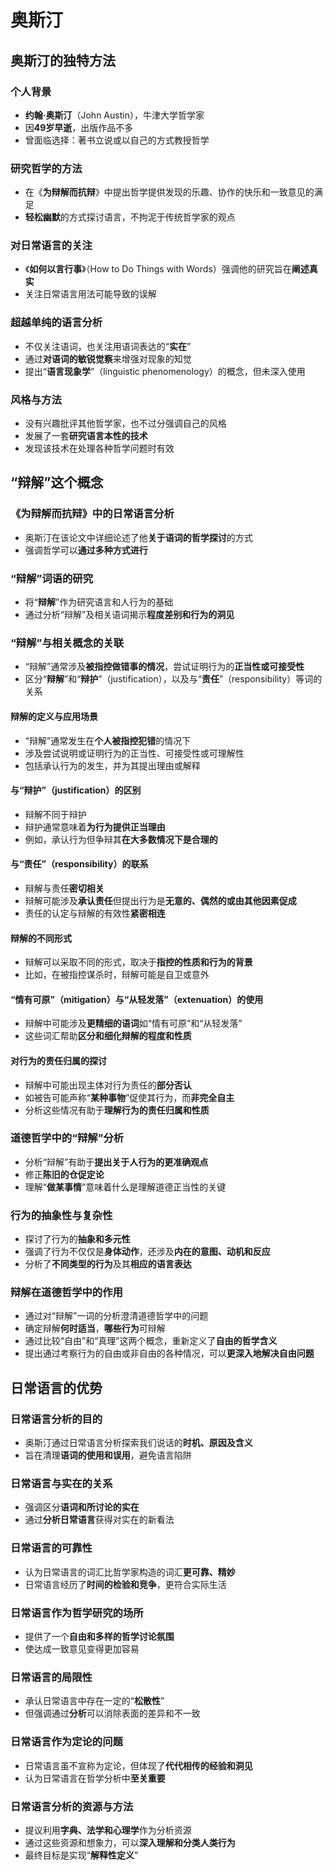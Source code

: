 # 奥斯汀
## 奥斯汀的独特方法
### 个人背景
- **约翰·奥斯汀**（John Austin），牛津大学哲学家
- 因**49岁早逝**，出版作品不多
- 曾面临选择：著书立说或以自己的方式教授哲学

### 研究哲学的方法
- 在《**为辩解而抗辩**》中提出哲学提供发现的乐趣、协作的快乐和一致意见的满足
- **轻松幽默**的方式探讨语言，不拘泥于传统哲学家的观点

### 对日常语言的关注
- 《**如何以言行事**》（How to Do Things with Words）强调他的研究旨在**阐述真实**
- 关注日常语言用法可能导致的误解

### 超越单纯的语言分析
- 不仅关注语词，也关注用语词表达的“**实在**”
- 通过**对语词的敏锐觉察**来增强对现象的知觉
- 提出“**语言现象学**”（linguistic phenomenology）的概念，但未深入使用

### 风格与方法
- 没有兴趣批评其他哲学家，也不过分强调自己的风格
- 发展了一套**研究语言本性的技术**
- 发现该技术在处理各种哲学问题时有效

## “辩解”这个概念

### 《为辩解而抗辩》中的日常语言分析
- 奥斯汀在该论文中详细论述了他**关于语词的哲学探讨**的方式
- 强调哲学可以**通过多种方式进行**

### “辩解”词语的研究
- 将“**辩解**”作为研究语言和人行为的基础
- 通过分析“辩解”及相关语词揭示**程度差别和行为的洞见**

### “辩解”与相关概念的关联
- “辩解”通常涉及**被指控做错事的情况**，尝试证明行为的**正当性或可接受性**
- 区分“**辩解**”和“**辩护**”（justification），以及与“**责任**”（responsibility）等词的关系

#### 辩解的定义与应用场景
- “辩解”通常发生在**个人被指控犯错**的情况下
- 涉及尝试说明或证明行为的正当性、可接受性或可理解性
- 包括承认行为的发生，并为其提出理由或解释

#### 与“辩护”（justification）的区别
- 辩解不同于辩护
- 辩护通常意味着**为行为提供正当理由**
- 例如，承认行为但争辩其**在大多数情况下是合理的**

#### 与“责任”（responsibility）的联系
- 辩解与责任**密切相关**
- 辩解可能涉及**承认责任**但提出行为是**无意的、偶然的或由其他因素促成**
- 责任的认定与辩解的有效性**紧密相连**

#### 辩解的不同形式
- 辩解可以采取不同的形式，取决于**指控的性质和行为的背景**
- 比如，在被指控谋杀时，辩解可能是自卫或意外

#### “情有可原”（mitigation）与“从轻发落”（extenuation）的使用
- 辩解中可能涉及**更精细的语词**如“情有可原”和“从轻发落”
- 这些词汇帮助**区分和细化辩解的程度和性质**

#### 对行为的责任归属的探讨
- 辩解中可能出现主体对行为责任的**部分否认**
- 如被告可能声称“**某种事物**”促使其行为，而**非完全自主**
- 分析这些情况有助于**理解行为的责任归属和性质**

### 道德哲学中的“辩解”分析
- 分析“辩解”有助于**提出关于人行为的更准确观点**
- 修正**陈旧的仓促定论**
- 理解“**做某事情**”意味着什么是理解道德正当性的关键

### 行为的抽象性与复杂性
- 探讨了行为的**抽象和多元性**
- 强调了行为不仅仅是**身体动作**，还涉及**内在的意图、动机和反应**
- 分析了**不同类型的行为**及其**相应的语言表达**

### 辩解在道德哲学中的作用
- 通过对“辩解”一词的分析澄清道德哲学中的问题
- 确定辩解**何时适当**，**哪些行为**可辩解
- 通过比较“自由”和“真理”这两个概念，重新定义了**自由的哲学含义**
- 提出通过考察行为的自由或非自由的各种情况，可以**更深入地解决自由问题**

## 日常语言的优势

### 日常语言分析的目的
- 奥斯汀通过日常语言分析探索我们说话的**时机、原因及含义**
- 旨在清理**语词的使用和误用**，避免语言陷阱

### 日常语言与实在的关系
- 强调区分**语词和所讨论的实在**
- 通过**分析日常语言**获得对实在的新看法

### 日常语言的可靠性
- 认为日常语言的词汇比哲学家构造的词汇**更可靠、精妙**
- 日常语言经历了**时间的检验和竞争**，更符合实际生活

### 日常语言作为哲学研究的场所
- 提供了一个**自由和多样的哲学讨论氛围**
- 使达成一致意见变得更加容易

### 日常语言的局限性
- 承认日常语言中存在一定的“**松散性**”
- 但强调通过**分析**可以消除表面的差异和不一致

### 日常语言作为定论的问题
- 日常语言虽不宣称为定论，但体现了**代代相传的经验和洞见**
- 认为日常语言在哲学分析中**至关重要**

### 日常语言分析的资源与方法
- 提议利用**字典、法学和心理学**作为分析资源
- 通过这些资源和想象力，可以**深入理解和分类人类行为**
- 最终目标是实现“**解释性定义**”
